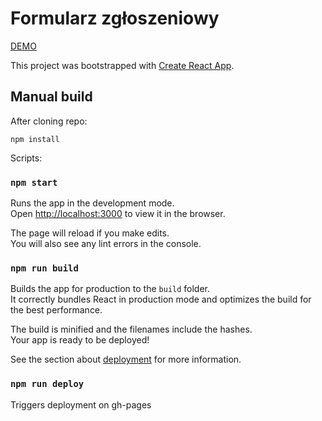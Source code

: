# Formularz zgłoszeniowy

[DEMO](https://paweljakubwojcik.github.io/xyz-contact-form/)

This project was bootstrapped with [Create React App](https://github.com/facebook/create-react-app).

## Manual build

After cloning repo:

 `npm install`

Scripts: 

### `npm start`

Runs the app in the development mode.\
Open [http://localhost:3000](http://localhost:3000) to view it in the browser.

The page will reload if you make edits.\
You will also see any lint errors in the console.


### `npm run build`

Builds the app for production to the `build` folder.\
It correctly bundles React in production mode and optimizes the build for the best performance.

The build is minified and the filenames include the hashes.\
Your app is ready to be deployed!

See the section about [deployment](https://facebook.github.io/create-react-app/docs/deployment) for more information.

### `npm run deploy`

Triggers deployment on gh-pages
